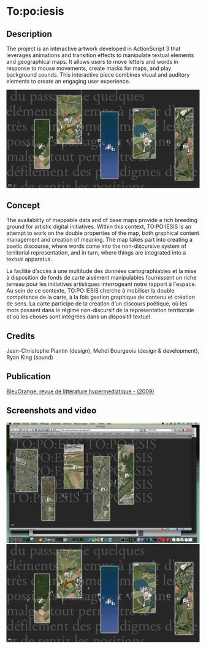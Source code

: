 # To:po:iesis

## Description

The project is an interactive artwork developed in ActionScript 3 that leverages animations and transition effects to manipulate textual elements and geographical maps. It allows users to move letters and words in response to mouse movements, create masks for maps, and play background sounds. This interactive piece combines visual and auditory elements to create an engaging user experience. 

![Logo](./assets/logo-1.png)

## Concept
The availability of mappable data and of base maps provide a rich breeding ground for artistic digital initiatives. Within this context, TO:PO:IESIS is an attempt to work on the double properties of the map, both graphical content management and creation of meaning. The map takes part into creating a poetic discourse, where words come into the non-discursive system of territorial representation, and in turn, where things are integrated into a textual apparatus.

La facilité d’accès à une multitude des données cartographiables et la mise à disposition de fonds de carte aisément manipulables fournissent un riche terreau pour les initiatives artistiques interrogeant notre rapport à l'espace. Au sein de ce contexte, TO:PO:IESIS cherche à mobiliser la double compétence de la carte, à la fois gestion graphique de contenu et création de sens. La carte participe de la création d’un discours poétique, où les mots passent dans le régime non-discursif de la représentation territoriale et où les choses sont intégrées dans un dispositif textuel.

## Credits
Jean-Christophe Plantin (design), Mehdi Bourgeois (design & development), Ryan King (sound)

## Publication

[BleuOrange, revue de littérature hypermediatique - (2009)](https://archive.nt2.uqam.ca/bleuorange-2/bleuorange/03/topo/index/index.html)

## Screenshots and video
![Screenshot](./assets/capture-1.jpg)
[![Watch the video](./assets/logo-1.png)](./assets/to-po-iesis-video.mp4)

